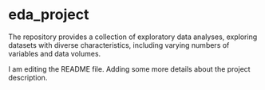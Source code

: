 # eda_project
The repository provides a collection of exploratory data analyses, exploring datasets with diverse characteristics, including varying numbers of variables and data volumes.

I am editing the README file. Adding some more details about the project description.
